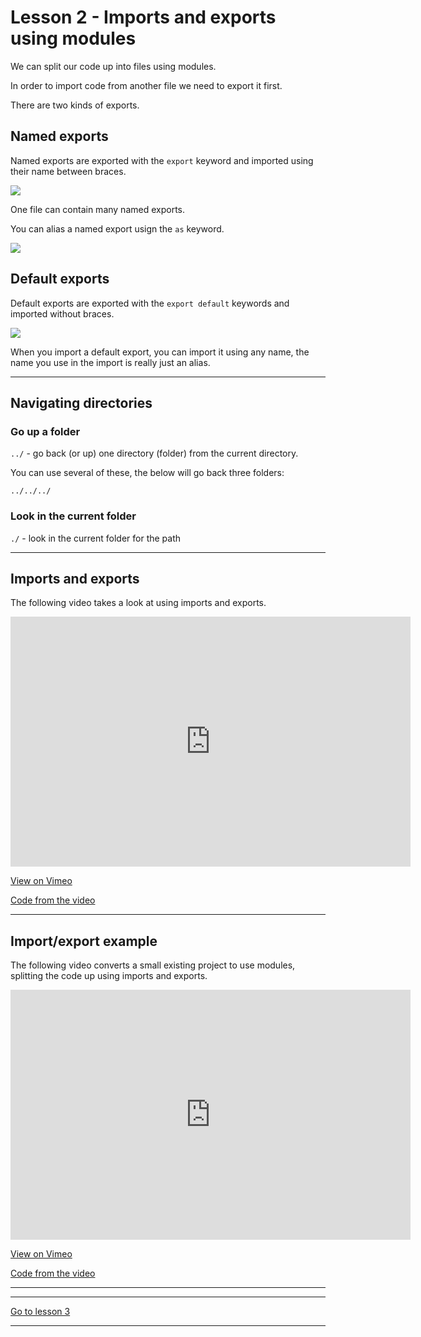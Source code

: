 # Lesson 2 - Imports and exports using modules

We can split our code up into files using modules.

In order to import code from another file we need to export it first.

There are two kinds of exports.

## Named exports

Named exports are exported with the `export` keyword and imported using their name between braces.

<img src="/images/imports-exports-1.png" style="max-width: 800px"/>

One file can contain many named exports.

You can alias a named export usign the `as` keyword.

<img src="/images/imports-exports-2.png" style="max-width: 800px"/>

## Default exports

Default exports are exported with the `export default` keywords and imported without braces.

<img src="/images/imports-exports-3.png" style="max-width: 800px"/>

When you import a default export, you can import it using any name, the name you use in the import is really just an alias.

---

## Navigating directories

### Go up a folder

`../` - go back (or up) one directory (folder) from the current directory.

You can use several of these, the below will go back three folders:

`../../../`

### Look in the current folder

`./` - look in the current folder for the path

---

## Imports and exports

The following video takes a look at using imports and exports.

<iframe src="https://player.vimeo.com/video/457199012" width="640" height="400" frameborder="0" allow="autoplay; fullscreen" allowfullscreen></iframe>

<a href="https://vimeo.com/457199012/f3e2f37cfe" target="_blank">View on Vimeo</a>

<a href="https://github.com/NoroffFEU/import-export" target="_blank">Code from the video</a>

---

## Import/export example

The following video converts a small existing project to use modules, splitting the code up using imports and exports.

<iframe src="https://player.vimeo.com/video/456346771" width="640" height="400" frameborder="0" allow="autoplay; fullscreen" allowfullscreen></iframe>

<a href="https://vimeo.com/456346771/61a3fcad19" target="_blank">View on Vimeo</a>

<a href="https://github.com/NoroffFEU/import-export-example" target="_blank">Code from the video</a>

---

<!--
## Lesson Task

There is a practice question in the master branch of [this repo](https://github.com/NoroffFEU/lesson-task-js2-module1-lesson2).

Attempt the answer before checking against the example answer in the [answer branch](https://github.com/NoroffFEU/lesson-task-js2-module1-lesson2/tree/answer) of the repo. -->

---

[Go to lesson 3](3)

---
